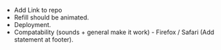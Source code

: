 - Add Link to repo
- Refill should be animated.
- Deployment.
- Compatability (sounds + general make it work) - Firefox / Safari (Add statement at footer).
